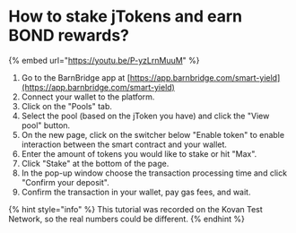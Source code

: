# How to stake jTokens and earn BOND rewards?

{% embed url="https://youtu.be/P-yzLrnMuuM" %}

1. Go to the BarnBridge app at [https://app.barnbridge.com/smart-yield](https://app.barnbridge.com/smart-yield)
2. Connect your wallet to the platform.
3. Click on the "Pools" tab.
4. Select the pool (based on the jToken you have) and click the "View pool" button.
5. On the new page, click on the switcher below "Enable token" to enable interaction between the smart contract and your wallet.
6. Enter the amount of tokens you would like to stake or hit "Max".
7. Click "Stake" at the bottom of the page.
8. In the pop-up window choose the transaction processing time and click "Confirm your deposit".
9. Confirm the transaction in your wallet, pay gas fees, and wait.

{% hint style="info" %}
This tutorial was recorded on the Kovan Test Network, so the real numbers could be different.
{% endhint %}
